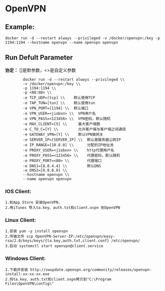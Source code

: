 OpenVPN
===

## Example:

    docker run -d --restart always --privileged -v /docker/openvpn:/key -p 1194:1194 --hostname openvpn --name openvpn openvpn

## Run Defult Parameter
**协定：** []是默参数，<>是自定义参数

			docker run -d --restart always --privileged \\
			-v /docker/openvpn:/key \\
			-p 1194:1194 \\
			-p <80:80> \\
			-e TCP_UDP=[tcp] \\    默认使用TCP
			-e TAP_TUN=[tun] \\    默认使用tun
			-e VPN_PORT=[1194] \\  默认端口
			-e VPN_USER=<jiobxn> \\  VPN用户名
			-e VPN_PASS=<123456> \\  VPN密码，默认随机
			-e MAX_CLIENT=[5] \\     最大客户端数
			-e C_TO_C=[Y] \\         允许客户端与客户端之间通信
			-e GATEWAY_VPN=[Y] \\    默认VPN做网关
			-e SERVER_IP=[SERVER_IP] \\  默认是服务器公网IP
			-e IP_RANGE=[10.8.0] \\      分配的IP地址池
			-e PROXY_USER=<jiobxn> \\    http代理用户名
			-e PROXY_PASS=<123456> \\    代理密码，默认随机
			-e PROXY_PORT=<80> \\        代理端口
			-e DNS1=[8.8.4.4] \\         默认DNS
			-e DNS2=[8.8.8.8] \\
			--hostname openvpn \\
			--name openvpn openvpn

### IOS Client:

    1.到App Store 安装OpenVPN.
    2.用iTunes 导入ta.key、auth.txt和client.ovpn 到OpenVPN

### Linux Client:

    1.安装 yum -y install openvpn
    2.传输文件 scp OpenVPN-Server-IP:/etc/openvpn/easy-rsa/2.0/keys/keys/{ta.key,auth.txt,client.conf} /etc/openvpn/
    3.启动 systemctl start openvpn@client.service

### Windows Client:

    1.下载并安装 http://swupdate.openvpn.org/community/releases/openvpn-install-xx-xx-xx.exe
    2.将ta.key、auth.txt和client.ovpn拷贝到"C:\Program Files\OpenVPN\config\"
